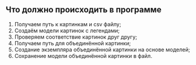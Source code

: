 ## Что должно происходить в программе
1. Получаем путь к картинкам и csv файлу;
2. Создаём модели картинок с легендами;
3. Проверяем соответствие картинок друг другу;
4. Получаем путь для объединённой картинки;
5. Создание экземпляра объединённой картинки на основе моделей;
6. Сохранение модели объединённой картинки в файл.
